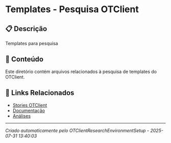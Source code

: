 # Templates - Pesquisa OTClient

## 📋 Descrição
Templates para pesquisa

## 📁 Conteúdo
Este diretório contém arquivos relacionados à pesquisa de templates do OTClient.

## 🔗 Links Relacionados
- [Stories OTClient](../stories/)
- [Documentação](../documentation/)
- [Análises](../analysis/)

---
*Criado automaticamente pelo OTClientResearchEnvironmentSetup - 2025-07-31 13:40:03*
